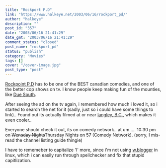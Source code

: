 ```yaml
---
title: "Rockport P.D"
link: "https://www.halkeye.net/2003/06/16/rockport_pd/"
author: "halkeye"
description: ""
post_id: "357"
date: "2003/06/16 21:41:29"
date_gmt: "2003/06/16 21:41:29"
comment_status: "closed"
post_name: "rockport_pd"
status: "publish"
category: "Movies"
tags: []
cover: "/cover-image.jpg"
post_type: "post"
---
```


[Rockpoint P.D](http://us.imdb.com/Title?0310516) has to be one of the BEST canadian comedies, and one of the better cop shows on tv. I know people keep making fun of the mounties, like [Due South](http://us.imdb.com/Title?0108756).

After seeing the ad on the tv again, i remembered how much i loved it, so i started to search the net for it (sadly, just so i could have some things to link).. Found out its actually filmed at or near [langley, B.C.](http://www.langleyadvance.com/011103/showtime/011103sh1.html), which makes it even cooler..

Everyone should check it out, its on comedy network.. at um..... 10:30 pm on <s>Wensday Nights</s>Thursday Nights on 57 (Comedy Network). (sorry, I mis-read the channel listing guide thingie)

I have to rememeber to capitalize 'I' more, since i'm not using [ w.blogger](http://www.wbloggar.com/index.php?itemid=155) in linux, which i can easily run through spellchecker and fix that stupid capitlization.
